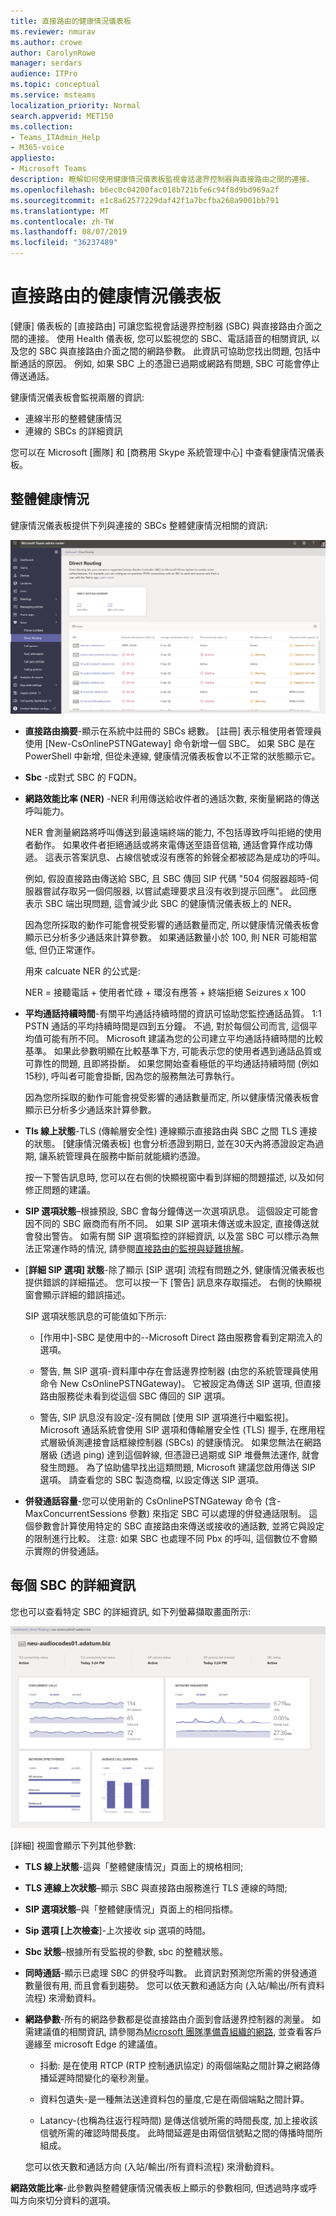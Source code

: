 ```yaml
---
title: 直接路由的健康情況儀表板
ms.reviewer: nmurav
ms.author: crowe
author: CarolynRowe
manager: serdars
audience: ITPro
ms.topic: conceptual
ms.service: msteams
localization_priority: Normal
search.appverid: MET150
ms.collection:
- Teams_ITAdmin_Help
- M365-voice
appliesto:
- Microsoft Teams
description: 瞭解如何使用健康情況儀表板監視會話邊界控制器與直接路由之間的連接。
ms.openlocfilehash: b6ec0c04200fac018b721bfe6c94f8d9bd969a2f
ms.sourcegitcommit: e1c8a62577229daf42f1a7bcfba268a9001bb791
ms.translationtype: MT
ms.contentlocale: zh-TW
ms.lasthandoff: 08/07/2019
ms.locfileid: "36237489"
---
```

# <a name="health-dashboard-for-direct-routing"></a>直接路由的健康情況儀表板

[健康] 儀表板的 [直接路由] 可讓您監視會話邊界控制器 (SBC) 與直接路由介面之間的連接。  使用 Health 儀表板, 您可以監視您的 SBC、電話語音的相關資訊, 以及您的 SBC 與直接路由介面之間的網路參數。 此資訊可協助您找出問題, 包括中斷通話的原因。 例如, 如果 SBC 上的憑證已過期或網路有問題, SBC 可能會停止傳送通話。  

健康情況儀表板會監視兩層的資訊:

- 連線半形的整體健康情況
- 連線的 SBCs 的詳細資訊

您可以在 Microsoft [團隊] 和 [商務用 Skype 系統管理中心] 中查看健康情況儀表板。


## <a name="overall-health"></a>整體健康情況

健康情況儀表板提供下列與連接的 SBCs 整體健康情況相關的資訊:

 ![顯示健康情況儀表板統計資料](media/direct-routing-dashboard-stats1.png)

- **直接路由摘要**-顯示在系統中註冊的 SBCs 總數。 [註冊] 表示租使用者管理員使用 [New-CsOnlinePSTNGateway] 命令新增一個 SBC。 如果 SBC 是在 PowerShell 中新增, 但從未連線, 健康情況儀表板會以不正常的狀態顯示它。

- **Sbc** -成對式 SBC 的 FQDN。

- **網路效能比率 (NER)** -NER 利用傳送給收件者的通話次數, 來衡量網路的傳送呼叫能力。  

   NER 會測量網路將呼叫傳送到最遠端終端的能力, 不包括導致呼叫拒絕的使用者動作。  如果收件者拒絕通話或將來電傳送至語音信箱, 通話會算作成功傳遞。 這表示答案訊息、占線信號或沒有應答的鈴聲全都被認為是成功的呼叫。 
  
   例如, 假設直接路由傳送給 SBC, 且 SBC 傳回 SIP 代碼 "504 伺服器超時-伺服器嘗試存取另一個伺服器, 以嘗試處理要求且沒有收到提示回應"。 此回應表示 SBC 端出現問題, 這會減少此 SBC 的健康情況儀表板上的 NER。 
  
   因為您所採取的動作可能會視受影響的通話數量而定, 所以健康情況儀表板會顯示已分析多少通話來計算參數。 如果通話數量小於 100, 則 NER 可能相當低, 但仍正常運作。 

   用來 calcuate NER 的公式是:

   NER = 接聽電話 + 使用者忙碌 + 環沒有應答 + 終端拒絕 Seizures x 100

 
- **平均通話持續時間**-有關平均通話持續時間的資訊可協助您監控通話品質。 1:1 PSTN 通話的平均持續時間是四到五分鐘。  不過, 對於每個公司而言, 這個平均值可能有所不同。  Microsoft 建議為您的公司建立平均通話持續時間的比較基準。 如果此參數明顯在比較基準下方, 可能表示您的使用者遇到通話品質或可靠性的問題, 且即將掛斷。 如果您開始查看極低的平均通話持續時間 (例如15秒), 呼叫者可能會掛斷, 因為您的服務無法可靠執行。 

   因為您所採取的動作可能會視受影響的通話數量而定, 所以健康情況儀表板會顯示已分析多少通話來計算參數。

- **Tls 線上狀態**-TLS (傳輸層安全性) 連線顯示直接路由與 SBC 之間 TLS 連接的狀態。 [健康情況儀表板] 也會分析憑證到期日, 並在30天內將憑證設定為過期, 讓系統管理員在服務中斷前就能續約憑證。

   按一下警告訊息時, 您可以在右側的快顯視窗中看到詳細的問題描述, 以及如何修正問題的建議。

- **SIP 選項狀態**–根據預設, SBC 會每分鐘傳送一次選項訊息。 這個設定可能會因不同的 SBC 廠商而有所不同。 如果 SIP 選項未傳送或未設定, 直接傳送就會發出警告。 如需有關 SIP 選項監控的詳細資訊, 以及當 SBC 可以標示為無法正常運作時的情況, 請參閱[直接路由的監視與疑難排解](direct-routing-monitor-and-troubleshoot.md)。

- [**詳細 SIP 選項] 狀態**-除了顯示 [SIP 選項] 流程有問題之外, 健康情況儀表板也提供錯誤的詳細描述。 您可以按一下 [警告] 訊息來存取描述。 右側的快顯視窗會顯示詳細的錯誤描述。

   SIP 選項狀態訊息的可能值如下所示:

    - [作用中]-SBC 是使用中的--Microsoft Direct 路由服務會看到定期流入的選項。

    - 警告, 無 SIP 選項-資料庫中存在會話邊界控制器 (由您的系統管理員使用命令 New CsOnlinePSTNGateway)。 它被設定為傳送 SIP 選項, 但直接路由服務從未看到從這個 SBC 傳回的 SIP 選項。

    - 警告, SIP 訊息沒有設定-沒有開啟 [使用 SIP 選項進行中繼監視]。 Microsoft 通話系統會使用 SIP 選項和傳輸層安全性 (TLS) 握手, 在應用程式層級偵測連接會話框線控制器 (SBCs) 的健康情況。 如果您無法在網路層級 (透過 ping) 達到這個幹線, 但憑證已過期或 SIP 堆疊無法運作, 就會發生問題。 為了協助儘早找出這類問題, Microsoft 建議您啟用傳送 SIP 選項。 請查看您的 SBC 製造商檔, 以設定傳送 SIP 選項。 

- **併發通話容量**-您可以使用新的 CsOnlinePSTNGateway 命令 (含-MaxConcurrentSessions 參數) 來指定 SBC 可以處理的併發通話限制。 這個參數會計算使用特定的 SBC 直接路由來傳送或接收的通話數, 並將它與設定的限制進行比較。 注意: 如果 SBC 也處理不同 Pbx 的呼叫, 這個數位不會顯示實際的併發通話。


## <a name="detailed-information-for-each-sbc"></a>每個 SBC 的詳細資訊

您也可以查看特定 SBC 的詳細資訊, 如下列螢幕擷取畫面所示:

![健康儀表板 SBC 詳細資料](media/direct-routing-dashboard-SBC-detail1.png)


[詳細] 視圖會顯示下列其他參數:

- **TLS 線上狀態**-這與「整體健康情況」頁面上的規格相同;

- **TLS 連線上次狀態**–顯示 SBC 與直接路由服務進行 TLS 連線的時間;

- **SIP 選項狀態**–與「整體健康情況」頁面上的相同指標。

- **Sip 選項 [上次檢查**]-上次接收 sip 選項的時間。

- **Sbc 狀態**–根據所有受監視的參數, sbc 的整體狀態。

- **同時通話**-顯示已處理 SBC 的併發呼叫數。 此資訊對預測您所需的併發通道數量很有用, 而且會看到趨勢。 您可以依天數和通話方向 (入站/輸出/所有資料流程) 來滑動資料。

- **網路參數**-所有的網路參數都是從直接路由介面到會話邊界控制器的測量。 如需建議值的相關資訊, 請參閱為[Microsoft 團隊準備貴組織的網路](https://docs.microsoft.com/en-us/microsoftteams/prepare-network), 並查看客戶邊緣至 microsoft Edge 的建議值。

   - 抖動: 是在使用 RTCP (RTP 控制通訊協定) 的兩個端點之間計算之網路傳播延遲時間變化的毫秒測量。

   - 資料包遺失-是一種無法送達資料包的量度,它是在兩個端點之間計算。

   - Latancy-(也稱為往返行程時間) 是傳送信號所需的時間長度, 加上接收該信號所需的確認時間長度。 此時間延遲是由兩個信號點之間的傳播時間所組成。

   您可以依天數和通話方向 (入站/輸出/所有資料流程) 來滑動資料。

**網路效能比率**-此參數與整體健康情況儀表板上顯示的參數相同, 但透過時序或呼叫方向來切分資料的選項。




